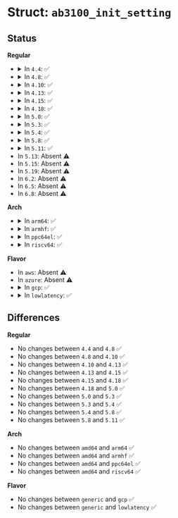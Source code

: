 # Struct: <code>ab3100_init_setting</code>

## Status
<b>Regular</b>
<ul>
<li>
<details>
<summary>In <code>4.4</code>: ✅</summary>

```c
struct ab3100_init_setting {
    u8 abreg;
    u8 setting;
};
```
</details>
</li>
<li>
<details>
<summary>In <code>4.8</code>: ✅</summary>

```c
struct ab3100_init_setting {
    u8 abreg;
    u8 setting;
};
```
</details>
</li>
<li>
<details>
<summary>In <code>4.10</code>: ✅</summary>

```c
struct ab3100_init_setting {
    u8 abreg;
    u8 setting;
};
```
</details>
</li>
<li>
<details>
<summary>In <code>4.13</code>: ✅</summary>

```c
struct ab3100_init_setting {
    u8 abreg;
    u8 setting;
};
```
</details>
</li>
<li>
<details>
<summary>In <code>4.15</code>: ✅</summary>

```c
struct ab3100_init_setting {
    u8 abreg;
    u8 setting;
};
```
</details>
</li>
<li>
<details>
<summary>In <code>4.18</code>: ✅</summary>

```c
struct ab3100_init_setting {
    u8 abreg;
    u8 setting;
};
```
</details>
</li>
<li>
<details>
<summary>In <code>5.0</code>: ✅</summary>

```c
struct ab3100_init_setting {
    u8 abreg;
    u8 setting;
};
```
</details>
</li>
<li>
<details>
<summary>In <code>5.3</code>: ✅</summary>

```c
struct ab3100_init_setting {
    u8 abreg;
    u8 setting;
};
```
</details>
</li>
<li>
<details>
<summary>In <code>5.4</code>: ✅</summary>

```c
struct ab3100_init_setting {
    u8 abreg;
    u8 setting;
};
```
</details>
</li>
<li>
<details>
<summary>In <code>5.8</code>: ✅</summary>

```c
struct ab3100_init_setting {
    u8 abreg;
    u8 setting;
};
```
</details>
</li>
<li>
<details>
<summary>In <code>5.11</code>: ✅</summary>

```c
struct ab3100_init_setting {
    u8 abreg;
    u8 setting;
};
```
</details>
</li>
<li>
In <code>5.13</code>: Absent ⚠️
</li>
<li>
In <code>5.15</code>: Absent ⚠️
</li>
<li>
In <code>5.19</code>: Absent ⚠️
</li>
<li>
In <code>6.2</code>: Absent ⚠️
</li>
<li>
In <code>6.5</code>: Absent ⚠️
</li>
<li>
In <code>6.8</code>: Absent ⚠️
</li>
</ul>
<b>Arch</b>
<ul>
<li>
<details>
<summary>In <code>arm64</code>: ✅</summary>

```c
struct ab3100_init_setting {
    u8 abreg;
    u8 setting;
};
```
</details>
</li>
<li>
<details>
<summary>In <code>armhf</code>: ✅</summary>

```c
struct ab3100_init_setting {
    u8 abreg;
    u8 setting;
};
```
</details>
</li>
<li>
<details>
<summary>In <code>ppc64el</code>: ✅</summary>

```c
struct ab3100_init_setting {
    u8 abreg;
    u8 setting;
};
```
</details>
</li>
<li>
<details>
<summary>In <code>riscv64</code>: ✅</summary>

```c
struct ab3100_init_setting {
    u8 abreg;
    u8 setting;
};
```
</details>
</li>
</ul>
<b>Flavor</b>
<ul>
<li>
In <code>aws</code>: Absent ⚠️
</li>
<li>
In <code>azure</code>: Absent ⚠️
</li>
<li>
<details>
<summary>In <code>gcp</code>: ✅</summary>

```c
struct ab3100_init_setting {
    u8 abreg;
    u8 setting;
};
```
</details>
</li>
<li>
<details>
<summary>In <code>lowlatency</code>: ✅</summary>

```c
struct ab3100_init_setting {
    u8 abreg;
    u8 setting;
};
```
</details>
</li>
</ul>

## Differences
<b>Regular</b>
<ul>
<li>
No changes between <code>4.4</code> and <code>4.8</code> ✅
</li>
<li>
No changes between <code>4.8</code> and <code>4.10</code> ✅
</li>
<li>
No changes between <code>4.10</code> and <code>4.13</code> ✅
</li>
<li>
No changes between <code>4.13</code> and <code>4.15</code> ✅
</li>
<li>
No changes between <code>4.15</code> and <code>4.18</code> ✅
</li>
<li>
No changes between <code>4.18</code> and <code>5.0</code> ✅
</li>
<li>
No changes between <code>5.0</code> and <code>5.3</code> ✅
</li>
<li>
No changes between <code>5.3</code> and <code>5.4</code> ✅
</li>
<li>
No changes between <code>5.4</code> and <code>5.8</code> ✅
</li>
<li>
No changes between <code>5.8</code> and <code>5.11</code> ✅
</li>
</ul>
<b>Arch</b>
<ul>
<li>
No changes between <code>amd64</code> and <code>arm64</code> ✅
</li>
<li>
No changes between <code>amd64</code> and <code>armhf</code> ✅
</li>
<li>
No changes between <code>amd64</code> and <code>ppc64el</code> ✅
</li>
<li>
No changes between <code>amd64</code> and <code>riscv64</code> ✅
</li>
</ul>
<b>Flavor</b>
<ul>
<li>
No changes between <code>generic</code> and <code>gcp</code> ✅
</li>
<li>
No changes between <code>generic</code> and <code>lowlatency</code> ✅
</li>
</ul>
